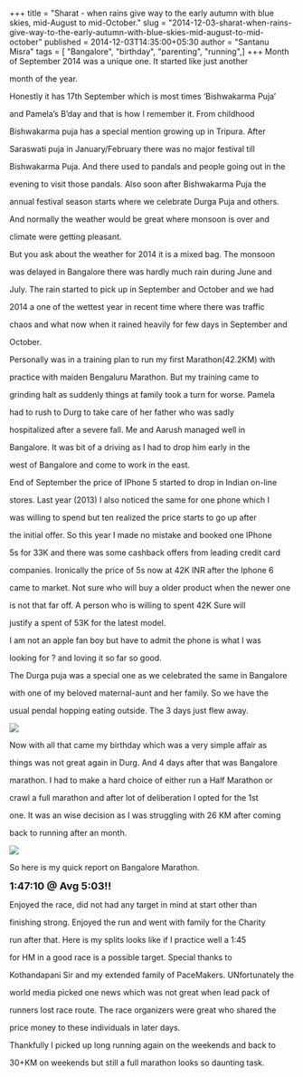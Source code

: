 +++
title = "Sharat -  when rains give way to the early autumn with blue skies, mid-August to mid-October."
slug = "2014-12-03-sharat-when-rains-give-way-to-the-early-autumn-with-blue-skies-mid-august-to-mid-october"
published = 2014-12-03T14:35:00+05:30
author = "Santanu Misra"
tags = [ "Bangalore", "birthday", "parenting", "running",]
+++
Month of September 2014 was a unique one. It started like just another
month of the year.

  

Honestly it has 17th September which is most times ‘Bishwakarma Puja’
and Pamela’s B’day and that is how I remember it. From childhood
Bishwakarma puja has a special mention growing up in Tripura. After
Saraswati puja in January/February there was no major festival till
Bishwakarma Puja. And there used to pandals and people going out in the
evening to visit those pandals. Also soon after Bishwakarma Puja the
annual festival season starts where we celebrate Durga Puja and others.
And normally the weather would be great where monsoon is over and
climate were getting pleasant. 

  

But you ask about the weather for 2014 it is a mixed bag. The monsoon
was delayed in Bangalore there was hardly much rain during June and
July. The rain started to pick up in September and October and we had
2014 a one of the wettest year in recent time where there was traffic
chaos and what now when it rained heavily for few days in September and
October.

  

Personally was in a training plan to run my first Marathon(42.2KM) with
practice with maiden Bengaluru Marathon. But my training came to
grinding halt as suddenly things at family took a turn for worse. Pamela
had to rush to Durg to take care of her father who was sadly
hospitalized after a severe fall. Me and Aarush managed well in
Bangalore. It was bit of a driving as I had to drop him early in the
west of Bangalore and come to work in the east. 

  

  

End of September the price of IPhone 5 started to drop in Indian on-line
stores. Last year (2013) I also noticed the same for one phone which I
was willing to spend but ten realized the price starts to go up after
the initial offer. So this year I made no mistake and booked one IPhone
5s for 33K and there was some cashback offers from leading credit card
companies. Ironically the price of 5s now at 42K INR after the Iphone 6
came to market. Not sure who will buy a older product when the newer one
is not that far off. A person who is willing to spent 42K Sure will
justify a spent of 53K for the latest model. 

  

I am not an apple fan boy but have to admit the phone is what I was
looking for ? and loving it so far so good.

  

The Durga puja was a special one as we celebrated the same in Bangalore
with one of my beloved maternal-aunt and her family. So we have the
usual pendal hopping eating outside. The 3 days just flew away. 

  

[![](../images/thumbnails/2014-12-03-sharat-when-rains-give-way-to-the-early-autumn-with-blue-skies-mid-august-to-mid-october-10711131_10152795461868470_7708311552882035105_n.jpg)](../images/2014-12-03-sharat-when-rains-give-way-to-the-early-autumn-with-blue-skies-mid-august-to-mid-october-10711131_10152795461868470_7708311552882035105_n.jpg)

Now with all that came my birthday which was a very simple affair as
things was not great again in Durg. And 4 days after that was Bangalore
marathon. I had to make a hard choice of either run a Half Marathon or
crawl a full marathon and after lot of deliberation I opted for the 1st
one. It was an wise decision as I was struggling with 26 KM after coming
back to running after an month. 

  

[![](../images/thumbnails/2014-12-03-sharat-when-rains-give-way-to-the-early-autumn-with-blue-skies-mid-august-to-mid-october-1234375_10152801834383470_6365127152255977949_n.jpg)](../images/2014-12-03-sharat-when-rains-give-way-to-the-early-autumn-with-blue-skies-mid-august-to-mid-october-1234375_10152801834383470_6365127152255977949_n.jpg)

So here is my quick report on Bangalore Marathon. 

  

**<span style="font-size: large;">1:47:10 @ Avg 5:03!!</span>**

  

Enjoyed the race, did not had any target in mind at start other than
finishing strong. Enjoyed the run and went with family for the Charity
run after that. Here is my splits looks like if I practice well a 1:45
for HM in a good race is a possible target. Special thanks to
Kothandapani Sir and my extended family of PaceMakers. UNfortunately the
world media picked one news which was not great when lead pack of
runners lost race route. The race organizers were great who shared the
price money to these individuals in later days.

  

Thankfully I picked up long running again on the weekends and back to
30+KM on weekends but still a full marathon looks so daunting task.
